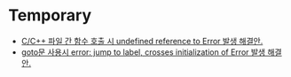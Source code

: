 # Temporary
- [C/C++ 파일 간 함수 호출 시 undefined reference to Error 발생 해결안.](https://github.com/luvinland/temporary/blob/master/doc_source/error_undefined_reference_to_c_c++.md)
- [goto문 사용시 error: jump to label, crosses initialization of Error 발생 해결안.](https://github.com/luvinland/temporary/blob/master/doc_source/error_goto_jump_to_label.md)
